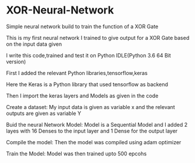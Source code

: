 # XOR-Neural-Network
Simple neural network build to train the function of a XOR Gate 

This is my first neural network I trained to give output for a XOR Gate based on the input data given

I write this code,trained and test it on Python IDLE(Python 3.6 64 Bit version)

First I added the relevant Python libraries,tensorflow,keras 

Here the Keras is a Python library that used tensorflow as backend 

Then I import the keras layers and Models as given in the code

Create a dataset:
My input data is given as variable x and the relevant outputs are given as variable Y

Buid the neural Network Model:
Model is a Sequential Model and I added 2 layes with 16 Denses to the input layer and 1 Dense for the output layer

Compile the model:
Then the model was compiled using adam optimizer 

Train the Model:
Model was then trained upto 500 epcohs 





